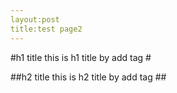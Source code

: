 ```yaml
---
layout:post
title:test page2
---
```


#h1 title
this is h1 title by add tag #

##h2 title
this is h2 title by add tag ##
